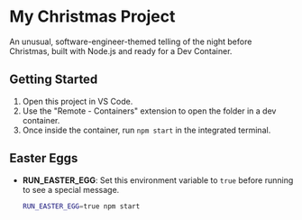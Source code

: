 # My Christmas Project

An unusual, software-engineer-themed telling of the night before Christmas, built with Node.js and ready for a Dev Container.

## Getting Started

1. Open this project in VS Code.
2. Use the "Remote - Containers" extension to open the folder in a dev container.
3. Once inside the container, run `npm start` in the integrated terminal.

## Easter Eggs

- **RUN_EASTER_EGG**: Set this environment variable to `true` before running to see a special message.
  ```bash
  RUN_EASTER_EGG=true npm start
